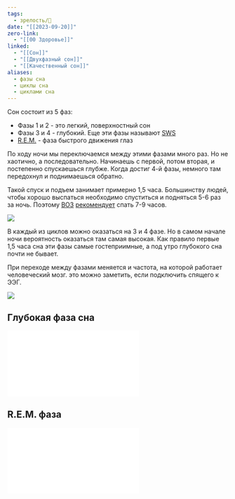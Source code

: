 ```yaml
---
tags:
  - зрелость/🌱
date: "[[2023-09-20]]"
zero-link:
  - "[[00 Здоровье]]"
linked:
  - "[[Сон]]"
  - "[[Двухфазный сон]]"
  - "[[Качественный сон]]"
aliases:
  - фазы сна
  - циклы сна
  - циклами сна
---
```

Сон состоит из 5 фаз:
- Фазы 1 и 2 - это легкий, поверхностный сон
- Фазы 3 и 4 - глубокий. Еще эти фазы называют [SWS](Глубокая%20фаза%20сна.md)
- [R.E.M.](Фаза%20быстрого%20сна.md) - фаза быстрого движения глаз

По ходу ночи мы переключаемся между этими фазами много раз. Но не хаотично, а последовательно. Начинаешь с первой, потом вторая, и постепенно спускаешься глубже. Когда достиг 4-й фазы, немного там передохнул и поднимаешься обратно.

Такой спуск и подъем занимает примерно 1,5 часа. Большинству людей, чтобы хорошо выспаться необходимо спуститься и подняться 5-6 раз за ночь. Поэтому [ВОЗ](Всемирная%20Организация%20Здоровья.md) [рекомендует](https://www.mayoclinic.org/healthy-lifestyle/adult-health/expert-answers/how-many-hours-of-sleep-are-enough/faq-20057898) спать 7-9 часов.

![](Качественный%20сон.md#^61e000)

В каждый из циклов можно оказаться на 3 и 4 фазе. Но в самом начале ночи вероятность оказаться там самая высокая. Как правило первые 1,5 часа сна эти фазы самые гостеприимные, а под утро глубокого сна почти не бывает.

При переходе между фазами меняется и частота, на которой работает человеческий мозг. это можно заметить, если подключить спящего к ЭЭГ.

![](Pasted%20image%2020230920212423.png)

## Глубокая фаза сна
![Глубокая фаза сна](Глубокая%20фаза%20сна.md)

## R.E.M. фаза
![Фаза быстрого сна](Фаза%20быстрого%20сна.md)